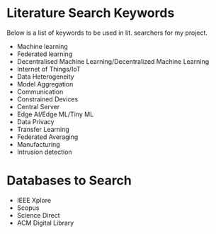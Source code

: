 # Literature Search Keywords

Below is a list of keywords to be used in lit. searchers for my project.
- Machine learning
- Federated learning
- Decentralised Machine Learning/Decentralized Machine Learning
- Internet of Things/IoT
- Data Heterogeneity
- Model Aggregation
- Communication
- Constrained Devices
- Central Server
- Edge AI/Edge ML/Tiny ML
- Data Privacy
- Transfer Learning
- Federated Averaging
- Manufacturing
- Intrusion detection

# Databases to Search
- IEEE Xplore
- Scopus
- Science Direct
- ACM Digital Library
